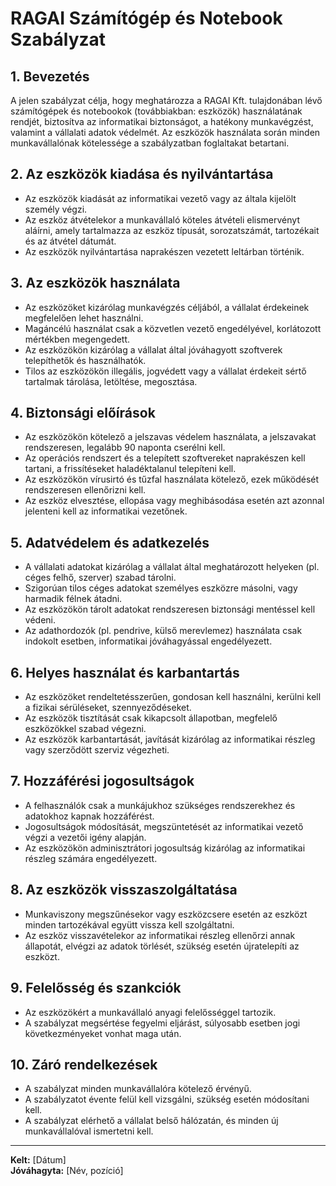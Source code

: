 # RAGAI Számítógép és Notebook Szabályzat

## 1. Bevezetés

A jelen szabályzat célja, hogy meghatározza a RAGAI Kft. tulajdonában lévő számítógépek és notebookok (továbbiakban: eszközök) használatának rendjét, biztosítva az informatikai biztonságot, a hatékony munkavégzést, valamint a vállalati adatok védelmét. Az eszközök használata során minden munkavállalónak kötelessége a szabályzatban foglaltakat betartani.

## 2. Az eszközök kiadása és nyilvántartása

- Az eszközök kiadását az informatikai vezető vagy az általa kijelölt személy végzi.
- Az eszköz átvételekor a munkavállaló köteles átvételi elismervényt aláírni, amely tartalmazza az eszköz típusát, sorozatszámát, tartozékait és az átvétel dátumát.
- Az eszközök nyilvántartása naprakészen vezetett leltárban történik.

## 3. Az eszközök használata

- Az eszközöket kizárólag munkavégzés céljából, a vállalat érdekeinek megfelelően lehet használni.
- Magáncélú használat csak a közvetlen vezető engedélyével, korlátozott mértékben megengedett.
- Az eszközökön kizárólag a vállalat által jóváhagyott szoftverek telepíthetők és használhatók.
- Tilos az eszközökön illegális, jogvédett vagy a vállalat érdekeit sértő tartalmak tárolása, letöltése, megosztása.

## 4. Biztonsági előírások

- Az eszközökön kötelező a jelszavas védelem használata, a jelszavakat rendszeresen, legalább 90 naponta cserélni kell.
- Az operációs rendszert és a telepített szoftvereket naprakészen kell tartani, a frissítéseket haladéktalanul telepíteni kell.
- Az eszközökön vírusirtó és tűzfal használata kötelező, ezek működését rendszeresen ellenőrizni kell.
- Az eszköz elvesztése, ellopása vagy meghibásodása esetén azt azonnal jelenteni kell az informatikai vezetőnek.

## 5. Adatvédelem és adatkezelés

- A vállalati adatokat kizárólag a vállalat által meghatározott helyeken (pl. céges felhő, szerver) szabad tárolni.
- Szigorúan tilos céges adatokat személyes eszközre másolni, vagy harmadik félnek átadni.
- Az eszközökön tárolt adatokat rendszeresen biztonsági mentéssel kell védeni.
- Az adathordozók (pl. pendrive, külső merevlemez) használata csak indokolt esetben, informatikai jóváhagyással engedélyezett.

## 6. Helyes használat és karbantartás

- Az eszközöket rendeltetésszerűen, gondosan kell használni, kerülni kell a fizikai sérüléseket, szennyeződéseket.
- Az eszközök tisztítását csak kikapcsolt állapotban, megfelelő eszközökkel szabad végezni.
- Az eszközök karbantartását, javítását kizárólag az informatikai részleg vagy szerződött szerviz végezheti.

## 7. Hozzáférési jogosultságok

- A felhasználók csak a munkájukhoz szükséges rendszerekhez és adatokhoz kapnak hozzáférést.
- Jogosultságok módosítását, megszüntetését az informatikai vezető végzi a vezetői igény alapján.
- Az eszközökön adminisztrátori jogosultság kizárólag az informatikai részleg számára engedélyezett.

## 8. Az eszközök visszaszolgáltatása

- Munkaviszony megszűnésekor vagy eszközcsere esetén az eszközt minden tartozékával együtt vissza kell szolgáltatni.
- Az eszköz visszavételekor az informatikai részleg ellenőrzi annak állapotát, elvégzi az adatok törlését, szükség esetén újratelepíti az eszközt.

## 9. Felelősség és szankciók

- Az eszközökért a munkavállaló anyagi felelősséggel tartozik.
- A szabályzat megsértése fegyelmi eljárást, súlyosabb esetben jogi következményeket vonhat maga után.

## 10. Záró rendelkezések

- A szabályzat minden munkavállalóra kötelező érvényű.
- A szabályzatot évente felül kell vizsgálni, szükség esetén módosítani kell.
- A szabályzat elérhető a vállalat belső hálózatán, és minden új munkavállalóval ismertetni kell.

---

**Kelt:** [Dátum]  
**Jóváhagyta:** [Név, pozíció]
